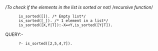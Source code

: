/*To check if the elements in the list is sorted or not*/
/*recursive function*/

          is_sorted([]). /* Empty list*/
          is_sorted([_]). /* 1 element in a list*/
          is_sorted([X,Y|T]):-X=<Y,is_sorted([Y|T]).
       
QUERY:-
          
          ?- is_sorted([2,5,4,7]).

